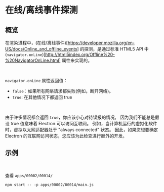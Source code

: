 # 在线/离线事件探测

## 概览

在渲染进程中，(在线/离线事件)[https://developer.mozilla.org/en-US/docs/Online_and_offline_events] 的探测，是通过标准 HTML5 API 中 (`navigator.onLine`)[http://html5index.org/Offline%20-%20NavigatorOnLine.html] 属性来实现的。

<br>

`navigator.onLine` 属性返回值：
- `false`：如果所有网络请求都失败(例如，断开网络)。
- `true`: 在其他情况下都返回 true

<br>

由于许多情况都会返回 `true`，你应该小心对待误报的情况， 因为我们不能总是假设 true 值意味着 Electron 可以访问互联网。 例如，当计算机运行的虚拟化软件时，虚拟以太网适配器处于 "always connected" 状态。 因此，如果您想要确定 Electron 的互联网访问状态，您应该为此检查进行额外的开发。

## 示例

<br>

查看 `apps/00002/00014/`

```
npm start -- -p apps/00002/00014/main.js
```

<br>